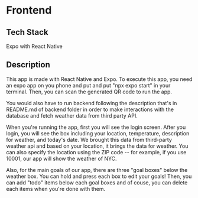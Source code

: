 # Frontend

## Tech Stack
Expo with React Native

## Description
This app is made with React Native and Expo. To execute this app, you need an expo app on you phone and put
and put "npx expo start" in your terminal. Then, you can scan the generated QR code to run the app.

You would also have to run backend following the description that's in README.md of backend folder in order to make interactions with the database and fetch weather data from third party API.

When you're running the app, first you will see the login screen. After you login, you will see the box including your location, temperature, 
description for weather, and today's date. We brought this data from third-party weather api and based on your location, it brings the data for weather. You can also specify the location using the ZIP code -- for example, if you use 10001, our app will show the weather of NYC.

Also, for the main goals of our app, there are three "goal boxes" below the weather box. You can hold and press each box to edit your goals!
Then, you can add "todo" items below each goal boxes and of couse, you can delete each items when you're done with them.
